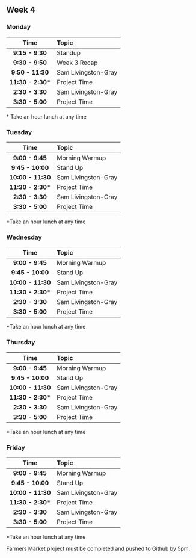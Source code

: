 ## Week 4
### Monday

| Time              | Topic               |
|:-----------------:|:--------------------|
| **9:15 - 9:30**   | Standup             |
| **9:30 - 9:50**   | Week 3 Recap        |
| **9:50 - 11:30**  | Sam Livingston-Gray |
| **11:30 - 2:30*** | Project Time        |
| **2:30 - 3:30**   | Sam Livingston-Gray |
| **3:30 - 5:00**   | Project Time        |

\* Take an hour lunch at any time


### Tuesday

| Time              | Topic               |
|:-----------------:|:--------------------|
| **9:00 - 9:45**   | Morning Warmup      |
| **9:45 - 10:00**  | Stand Up            |
| **10:00 - 11:30** | Sam Livingston-Gray |
| **11:30 - 2:30*** | Project Time        |
| **2:30 - 3:30**   | Sam Livingston-Gray |
| **3:30 - 5:00**   | Project Time        |

*Take an hour lunch at any time

### Wednesday

| Time              | Topic               |
|:-----------------:|:--------------------|
| **9:00 - 9:45**   | Morning Warmup      |
| **9:45 - 10:00**  | Stand Up            |
| **10:00 - 11:30** | Sam Livingston-Gray |
| **11:30 - 2:30*** | Project Time        |
| **2:30 - 3:30**   | Sam Livingston-Gray |
| **3:30 - 5:00**   | Project Time        |

*Take an hour lunch at any time

### Thursday

| Time              | Topic               |
|:-----------------:|:--------------------|
| **9:00 - 9:45**   | Morning Warmup      |
| **9:45 - 10:00**  | Stand Up            |
| **10:00 - 11:30** | Sam Livingston-Gray |
| **11:30 - 2:30*** | Project Time        |
| **2:30 - 3:30**   | Sam Livingston-Gray |
| **3:30 - 5:00**   | Project Time        |

*Take an hour lunch at any time

### Friday

| Time              | Topic               |
|:-----------------:|:--------------------|
| **9:00 - 9:45**   | Morning Warmup      |
| **9:45 - 10:00**  | Stand Up            |
| **10:00 - 11:30** | Sam Livingston-Gray |
| **11:30 - 2:30*** | Project Time        |
| **2:30 - 3:30**   | Sam Livingston-Gray |
| **3:30 - 5:00**   | Project Time        |

*Take an hour lunch at any time

Farmers Market project must be completed and pushed to Github by 5pm. 


